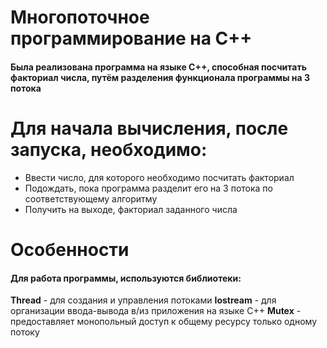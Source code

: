 # Многопоточное программирование на C++
#### Была реализована программа на языке C++, способная посчитать факториал числа, путём разделения функционала программы на 3 потока

# Для начала вычисления, после запуска, необходимо: 

- Ввести число, для которого необходимо посчитать факториал
- Подождать, пока программа разделит его на 3 потока по соответствующему алгоритму
- Получить на выходе, факториал заданного числа

# Особенности

#### Для работа программы, используются библиотеки: 
**Thread** - для создания и управления потоками
**Iostream** - для организации ввода-вывода в/из приложения на языке C++
**Mutex** - предоставляет монопольный доступ к общему ресурсу только одному потоку